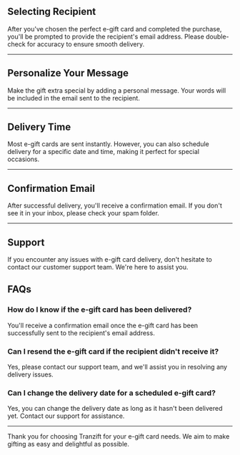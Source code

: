 ## Selecting Recipient

After you've chosen the perfect e-gift card and completed the purchase, you'll be prompted to provide the recipient's email address. Please double-check for accuracy to ensure smooth delivery.

---

## Personalize Your Message

Make the gift extra special by adding a personal message. Your words will be included in the email sent to the recipient.

---

## Delivery Time

Most e-gift cards are sent instantly. However, you can also schedule delivery for a specific date and time, making it perfect for special occasions.

---

## Confirmation Email

After successful delivery, you'll receive a confirmation email. If you don't see it in your inbox, please check your spam folder.

---

## Support

If you encounter any issues with e-gift card delivery, don't hesitate to contact our customer support team. We're here to assist you.

## FAQs

### How do I know if the e-gift card has been delivered?

You'll receive a confirmation email once the e-gift card has been successfully sent to the recipient's email address.

### Can I resend the e-gift card if the recipient didn't receive it?

Yes, please contact our support team, and we'll assist you in resolving any delivery issues.

### Can I change the delivery date for a scheduled e-gift card?

Yes, you can change the delivery date as long as it hasn't been delivered yet. Contact our support for assistance.

---

Thank you for choosing Tranzift for your e-gift card needs. We aim to make gifting as easy and delightful as possible.
